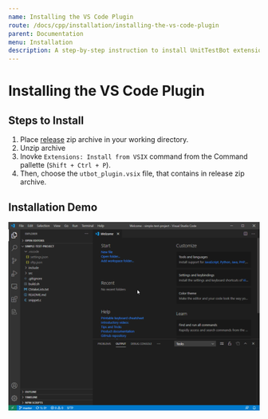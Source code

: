 ```yaml
---
name: Installing the VS Code Plugin
route: /docs/cpp/installation/installing-the-vs-code-plugin
parent: Documentation
menu: Installation
description: A step-by-step instruction to install UnitTestBot extension for Visual Studio Code.
---
```


# Installing the VS Code Plugin

## Steps to Install

1. Place [release](https://github.com/UnitTestBot/UTBotCpp/releases) zip archive in your working directory.
2. Unzip archive
3. Inovke `Extensions: Install from VSIX` command from the Command pallette (`Shift + Ctrl + P`).
4. Then, choose the `utbot_plugin.vsix` file, that contains in release zip archive.

## Installation Demo

![clientInstallGif](https://github.com/UnitTestBot/unittestbot.github.io/raw/source/resources/gifs/clientInstall.gif)
